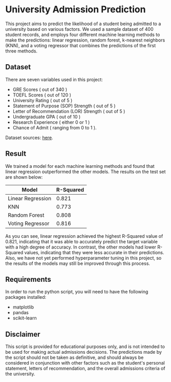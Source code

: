 # University Admission Prediction

This project aims to predict the likelihood of a student being admitted to a university based on various factors. We used a sample dataset of 400 student records, and employs four different machine learning methods to make the predictions: linear regression, random forest, k-nearest neighbors (KNN), and a voting regressor that combines the predictions of the first three methods.

## Dataset

There are seven variables used in this project:

* GRE Scores ( out of 340 )
* TOEFL Scores ( out of 120 )
* University Rating ( out of 5 )
* Statement of Purpose (SOP) Strength ( out of 5 )
* Letter of Recommendation (LOR) Strength ( out of 5 )
* Undergraduate GPA ( out of 10 )
* Research Experience ( either 0 or 1 )
* Chance of Admit ( ranging from 0 to 1 ).

Dataset sources: [here](https://www.kaggle.com/datasets/akshaydattatraykhare/data-for-admission-in-the-university).

## Result

We trained a model for each machine learning methods and found that linear regression outperformed the other models. The results on the test set are shown below:

| Model | R-Squared |
| --- | --- |
| Linear Regression | 0.821 |
| KNN | 0.773 |
| Random Forest | 0.808 |
| Voting Regressor | 0.816 |

As you can see, linear regression achieved the highest R-Squared value of 0.821, indicating that it was able to accurately predict the target variable with a high degree of accuracy. In contrast, the other models had lower R-Squared values, indicating that they were less accurate in their predictions. Also, we have not yet performed hyperparameter tuning in this project, so the results of the models may still be improved through this process.

## Requirements

In order to run the python script, you will need to have the following packages installed:

* matplotlib
* pandas
* scikit-learn

## Disclaimer

This script is provided for educational purposes only, and is not intended to be used for making actual admissions decisions. The predictions made by the script should not be taken as definitive, and should always be considered in conjunction with other factors such as the student's personal statement, letters of recommendation, and the overall admissions criteria of the university.
